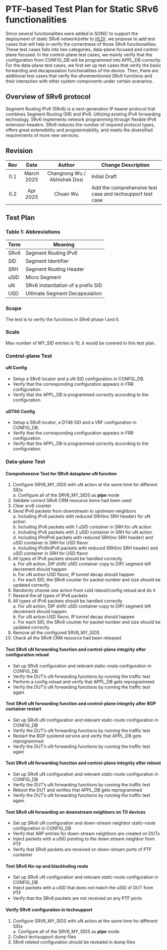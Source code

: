 # PTF-based Test Plan for Static SRv6 functionalities

Since several functionalities were added in SONiC to support the deployment of static SRv6 network(refer to [HLD](https://github.com/sonic-net/SONiC/blob/master/doc/srv6/srv6_static_config_hld.md)), we propose to add test cases that will help in verify the correctness of those SRv6 functionalities.
These test cases falls into two categories, data-plane focused and control-plane focused.
In the control-plane test cases, we mainly verify that the configuration from CONFIG_DB will be programmed into APPL_DB correctly.
For the data-plane test cases, we first set up test cases that verify the basic forwarding and decapsulation functionalities of the device.
Then, there are additional test cases that verify the aforementioned SRv6 functions and their interaction with other system components under certain scenarios.

## Overview of SRv6 protocol

Segment Routing IPv6 (SRv6) is a next-generation IP bearer protocol that combines Segment Routing (SR) and IPv6.
Utilizing existing IPv6 forwarding technology, SRv6 implements network programming through flexible IPv6 extension
headers. SRv6 reduces the number of required protocol types, offers great extensibility and programmability,
and meets the diversified requirements of more new services.


## Revision

| Rev |     Date    |           Author             | Change Description                |
|:---:|:-----------:|:----------------------------:|-----------------------------------|
| 0.1 | March 2025  | Changrong Wu / Abhishek Dosi | Initial Draft                     |
| 0.2 | Apr 2025    | Chuan Wu                     | Add the comprehensive test case and techsupport test case |

## Test Plan

### Table 1: Abbreviations

| ****Term**** | ****Meaning**** |
| -------- | ----------------------------------------- |
| SRv6 | Segment Routing IPv6  |
| SID  | Segment Identifier  |
| SRH  | Segment Routing Header  |
| uSID | Micro Segment |
| uN   | SRv6 instantiation of a prefix SID |
| USD | Ultimate Segment Decapsulation |

### Scope
The test is to verify the functions in SRv6 phase I and II.

### Scale
Max number of MY_SID entries is 10, it would be covered in this test plan.

### Control-plane Test
#### uN Config
- Setup a SRv6 locator and a uN SID configuration in CONFIG_DB.
- Verify that the corresponding configuration appears in FRR configuration.
- Verify that the APPL_DB is programmed correctly according to the configuration.

#### uDT46 Config
- Setup a SRv6 locator, a DT46 SID and a VRF configuration in CONFIG_DB.
- Verify that the corresponding configuration appears in FRR configuration.
- Verify that the APPL_DB is programmed correctly according to the configuration.

### Data-plane Test

#### Comprehensive Test for SRv6 dataplane uN function
1. Configure SRV6_MY_SIDS with uN action at the same time for different SIDs <br>
  a. Configure all of the SRV6_MY_SIDS as __pipe__ mode <br>
2. Validate correct SRv6 CRM resource items had been used
3. Clear srv6 counter <br>
4. Send IPv6 packets from downstream to upstream neighbors <br>
  a. Including IPv6 packets with reduced SRH(no SRH header) for uN action <br>
  b. Including IPv6 packets with 1 uSID container in SRH for uN action <br>
  c. Including IPv6 packets with 2 uSID container in SRH for uN action <br>
  d. Including IPinIPv6 packets with reduced SRH(no SRH header) and uSID container in SRH for USD flavor<br>
  e. Including IPv6inIPv6 packets with reduced SRH(no SRH header) and uSID container in SRH for USD flavor <br>
5. All types of IPv6 packets should be handled correctly <br>
  a. For uN action, DIP shift/ uSID container copy to DIP/ segment left decrement should happen <br>
  b. For uN action USD flavor, IP tunnel decap should happen <br>
  c. For each SID, the SRv6 counter for packet number and size should be updated correctly
6. Randomly choose one action from cold reboot/config reload and do it
7. Resend the all types of IPv6 packets
8. All types of IPv6 packets should be handled correctly <br>
  a. For uN action, DIP shift/ uSID container copy to DIP/ segment left decrement should happen <br>
  b. For uN action USD flavor, IP tunnel decap should happen <br>
  c. For each SID, the SRv6 counter for packet number and size should be updated correctly
9. Remove all the configured SRV6_MY_SIDS <br>
10. Check all the SRv6 CRM resource had been released <br>

#### Test SRv6 uN forwarding function and control-plane integrity after configuration reload
- Set up SRv6 configuration and relevant static-route configuration in CONFIG_DB
- Verify the DUT’s uN forwarding functions by running the traffic test
- Perform a config reload and verify that APPL_DB gets reprogrammed
- Verify the DUT’s uN forwarding functions by running the traffic test again

#### Test SRv6 uN forwarding function and control-plane integrity after BGP container restart
- Set up SRv6 uN configuration and relevant static-route configuration in CONFIG_DB
- Verify the DUT’s uN forwarding functions by running the traffic test
- Restart the BGP systemd service and verify that APPL_DB gets reprogrammed
- Verify the DUT’s uN forwarding functions by running the traffic test again

#### Test SRv6 uN forwarding function and control-plane integrity after reboot
- Set up SRv6 uN configuration and relevant static-route configuration in CONFIG_DB
- Verify the DUT’s uN forwarding functions by running the traffic test
- Reboot the DUT and verifies that APPL_DB gets reprogrammed
- Verify the DUT’s uN forwarding functions by running the traffic test again

#### Test SRv6 uN forwarding on downstream neighbors on T0 devices
- Set up SRv6 uN configuration and down-stream neighbor static-route configuration in CONFIG_DB
- Verify that ARP entries for down-stream neighbors are created on DUTs
- Inject packets with a uSID pointing to the down stream neighbor from PTF
- Verify that SRv6 packets are received on down-stream ports of PTF container

#### Test SRv6 No-op and blackholing route
- Set up SRv6 uN configuration and relevant static-route configuration in CONFIG_DB
- Inject packets with a uSID that does not match the uSID of DUT from PTF
- Verify that the SRv6 packets are not received on any PTF ports

#### Verify SRv6 configuration in techsupport
1. Configure SRV6_MY_SIDS with uN action at the same time for different SIDs <br>
  a. Configure all of the SRV6_MY_SIDS as __pipe__ mode <br>
2. Collect techsupport dump files
3. SRv6 related configuration should be revealed in dump files